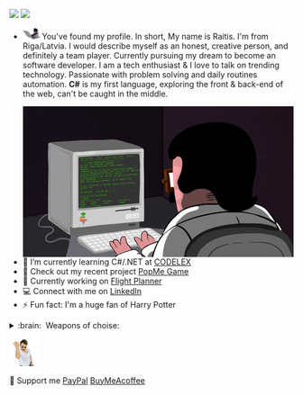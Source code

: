 <img src="https://readme-typing-svg.herokuapp.com?color=%23000000&lines=Hey%2C+nice+to+meet+you!"> <img src="shorturl.at/ejuxU" width="30px">


- <p></a><img src="https://github.com/Raitis-Silins/Raitis-Silins/blob/main/assets/cat.gif?raw=1" width="30vw"/> You've found my profile. In short, My name is Raitis. I'm from Riga/Latvia. I would describe myself as an honest, creative person, and definitely a team player. Currently pursuing my dream to become an software developer. I am a tech enthusiast & I love to talk on trending technology. Passionate with problem solving and daily routines automation. <strong>C#</strong> is my first language, exploring the front & back-end of the web, can't be caught in the middle.

<img align="right" alt="GIF" src="https://github.com/Raitis-Silins/Raitis-Silins/blob/main/assets/coding.gif" />


- 🌱  I’m currently learning C#/.NET at [CODELEX](https://www.codelex.io)
- 🚀  Check out my recent project [PopMe Game](https://github.com/Raitis-Silins/PopMe)
- 🚧  Currently working on [Flight Planner](https://github.com/Raitis-Silins/FlightPlanner)
- 💻  Connect with me on [LinkedIn](https://www.linkedin.com/in/raitis-silins/)
- ⚡️ Fun fact: I'm a huge fan of Harry Potter

<details>
  <summary>:brain: &nbsp;Weapons of choise:</summary>
  <br/>

<p align="left"> <a href="https://www.w3schools.com/cs/" target="_blank" rel="noreferrer"> <img src="https://raw.githubusercontent.com/devicons/devicon/master/icons/csharp/csharp-original.svg" alt="csharp" width="40" height="40"/> </a> <a href="https://angular.io" target="_blank" rel="noreferrer"> <img src="https://angular.io/assets/images/logos/angular/angular.svg" alt="angular" width="40" height="40"/> </a> <a href="https://dotnet.microsoft.com/" target="_blank" rel="noreferrer"> <img src="https://raw.githubusercontent.com/devicons/devicon/master/icons/dot-net/dot-net-original-wordmark.svg" alt="dotnet" width="40" height="40"/> </a> <a href="https://git-scm.com/" target="_blank" rel="noreferrer"> <img src="https://www.vectorlogo.zone/logos/git-scm/git-scm-icon.svg" alt="git" width="40" height="40"/> </a> <a href="https://developer.mozilla.org/en-US/docs/Web/JavaScript" target="_blank" rel="noreferrer"> <img src="https://raw.githubusercontent.com/devicons/devicon/master/icons/javascript/javascript-original.svg" alt="javascript" width="40" height="40"/> </a> <a href="https://nodejs.org" target="_blank" rel="noreferrer"> <img src="https://raw.githubusercontent.com/devicons/devicon/master/icons/nodejs/nodejs-original-wordmark.svg" alt="nodejs" width="40" height="40"/> </a> <a href="https://postman.com" target="_blank" rel="noreferrer"> <img src="https://www.vectorlogo.zone/logos/getpostman/getpostman-icon.svg" alt="postman" width="40" height="40"/> </a> <a href="https://www.sqlite.org/" target="_blank" rel="noreferrer"> <img src="https://www.vectorlogo.zone/logos/sqlite/sqlite-icon.svg" alt="sqlite" width="40" height="40"/> </a> <a href="https://www.typescriptlang.org/" target="_blank" rel="noreferrer"> <img src="https://raw.githubusercontent.com/devicons/devicon/master/icons/typescript/typescript-original.svg" alt="typescript" width="40" height="40"/> </a> <a href="https://unity.com/" target="_blank" rel="noreferrer"> <img src="https://www.vectorlogo.zone/logos/unity3d/unity3d-icon.svg" alt="unity" width="40" height="40"/> </a> </p>

</details>


<p></a><img src="https://github.com/Raitis-Silins/Raitis-Silins/blob/main/assets/salt.gif?raw=1" width="50vw"/> </p>

🍋 Support me
[PayPal](https://www.paypal.com/donate/?hosted_button_id=YQP5SH9VQHNDQ)
[BuyMeAcoffee](https://www.buymeacoffee.com/Skege)

